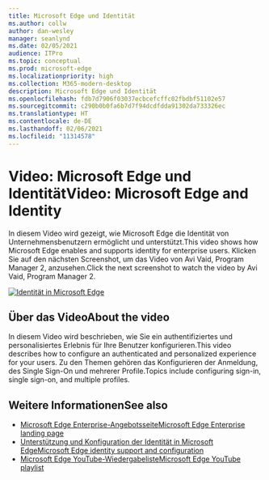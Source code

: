 ```yaml
---
title: Microsoft Edge und Identität
ms.author: collw
author: dan-wesley
manager: seanlynd
ms.date: 02/05/2021
audience: ITPro
ms.topic: conceptual
ms.prod: microsoft-edge
ms.localizationpriority: high
ms.collection: M365-modern-desktop
description: Microsoft Edge und Identität
ms.openlocfilehash: fdb7d7906f03037ecbcefcffc02fbdbf51102e57
ms.sourcegitcommit: c290b0b0fa6b7d7f94dcdfdda91302da733326ec
ms.translationtype: HT
ms.contentlocale: de-DE
ms.lasthandoff: 02/06/2021
ms.locfileid: "11314578"
---
```

# <span data-ttu-id="88176-103">Video: Microsoft Edge und Identität</span><span class="sxs-lookup"><span data-stu-id="88176-103">Video: Microsoft Edge and Identity</span></span>

<span data-ttu-id="88176-104">In diesem Video wird gezeigt, wie Microsoft Edge die Identität von Unternehmensbenutzern ermöglicht und unterstützt.</span><span class="sxs-lookup"><span data-stu-id="88176-104">This video shows how Microsoft Edge enables and supports identity for enterprise users.</span></span> <span data-ttu-id="88176-105">Klicken Sie auf den nächsten Screenshot, um das Video von Avi Vaid, Program Manager 2, anzusehen.</span><span class="sxs-lookup"><span data-stu-id="88176-105">Click the next screenshot to watch the video by Avi Vaid, Program Manager 2.</span></span>

[![Identität in Microsoft Edge](media/microsoft-edge-video-identity/0.png)](http://www.youtube.com/watch?v=8lRUKhR7ipA "Identity in Microsoft Edge")

## <span data-ttu-id="88176-107">Über das Video</span><span class="sxs-lookup"><span data-stu-id="88176-107">About the video</span></span>

<span data-ttu-id="88176-108">In diesem Video wird beschrieben, wie Sie ein authentifiziertes und personalisiertes Erlebnis für Ihre Benutzer konfigurieren.</span><span class="sxs-lookup"><span data-stu-id="88176-108">This video describes how to configure an authenticated and personalized experience for your users.</span></span> <span data-ttu-id="88176-109">Zu den Themen gehören das Konfigurieren der Anmeldung, des Single Sign-On und mehrerer Profile.</span><span class="sxs-lookup"><span data-stu-id="88176-109">Topics include configuring sign-in, single sign-on, and multiple profiles.</span></span>

## <span data-ttu-id="88176-110">Weitere Informationen</span><span class="sxs-lookup"><span data-stu-id="88176-110">See also</span></span>

- [<span data-ttu-id="88176-111">Microsoft Edge Enterprise-Angebotsseite</span><span class="sxs-lookup"><span data-stu-id="88176-111">Microsoft Edge Enterprise landing page</span></span>](https://aka.ms/EdgeEnterprise)
- [<span data-ttu-id="88176-112">Unterstützung und Konfiguration der Identität in Microsoft Edge</span><span class="sxs-lookup"><span data-stu-id="88176-112">Microsoft Edge identity support and configuration</span></span>](microsoft-edge-security-identity.md)
- [<span data-ttu-id="88176-113">Microsoft Edge YouTube-Wiedergabeliste</span><span class="sxs-lookup"><span data-stu-id="88176-113">Microsoft Edge YouTube playlist</span></span>](https://www.youtube.com/playlist?list=PLXtHYVsvn_b-uXh1tMeYpT-0iD8tD3tFy)
